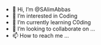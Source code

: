 - 👋 Hi, I’m @SAlimAbbas
- 👀 I’m interested in Coding
- 🌱 I’m currently learning C0ding
- 💞️ I’m looking to collaborate on ...
- 📫 How to reach me ...

<!---
SAlimAbbas/SAlimAbbas is a ✨ special ✨ repository because its `README.md` (this file) appears on your GitHub profile.
You can click the Preview link to take a look at your changes.
--->
